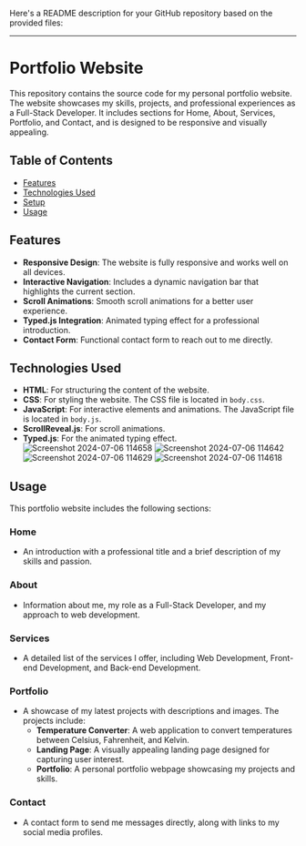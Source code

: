 Here's a README description for your GitHub repository based on the provided files:

---

# Portfolio Website

This repository contains the source code for my personal portfolio website. The website showcases my skills, projects, and professional experiences as a Full-Stack Developer. It includes sections for Home, About, Services, Portfolio, and Contact, and is designed to be responsive and visually appealing.

## Table of Contents
- [Features](#features)
- [Technologies Used](#technologies-used)
- [Setup](#setup)
- [Usage](#usage)

## Features
- **Responsive Design**: The website is fully responsive and works well on all devices.
- **Interactive Navigation**: Includes a dynamic navigation bar that highlights the current section.
- **Scroll Animations**: Smooth scroll animations for a better user experience.
- **Typed.js Integration**: Animated typing effect for a professional introduction.
- **Contact Form**: Functional contact form to reach out to me directly.

## Technologies Used
- **HTML**: For structuring the content of the website.
- **CSS**: For styling the website. The CSS file is located in `body.css`.
- **JavaScript**: For interactive elements and animations. The JavaScript file is located in `body.js`.
- **ScrollReveal.js**: For scroll animations.
- **Typed.js**: For the animated typing effect.
![Screenshot 2024-07-06 114658](https://github.com/Mrshahzad07/Portfolio/assets/174724515/17cb3d45-1b63-4533-b406-b9342ba0592c)
![Screenshot 2024-07-06 114642](https://github.com/Mrshahzad07/Portfolio/assets/174724515/b7691738-750e-45d4-b193-6512919c8ceb)
![Screenshot 2024-07-06 114629](https://github.com/Mrshahzad07/Portfolio/assets/174724515/a86d6848-3ab2-466b-8abc-dc2c7bb90d12)
![Screenshot 2024-07-06 114618](https://github.com/Mrshahzad07/Portfolio/assets/174724515/12054f25-48b8-44f5-aa5e-1f17225b78f5)

## Usage
This portfolio website includes the following sections:

### Home
- An introduction with a professional title and a brief description of my skills and passion.

### About
- Information about me, my role as a Full-Stack Developer, and my approach to web development.

### Services
- A detailed list of the services I offer, including Web Development, Front-end Development, and Back-end Development.

### Portfolio
- A showcase of my latest projects with descriptions and images. The projects include:
  - **Temperature Converter**: A web application to convert temperatures between Celsius, Fahrenheit, and Kelvin.
  - **Landing Page**: A visually appealing landing page designed for capturing user interest.
  - **Portfolio**: A personal portfolio webpage showcasing my projects and skills.

### Contact
- A contact form to send me messages directly, along with links to my social media profiles.
